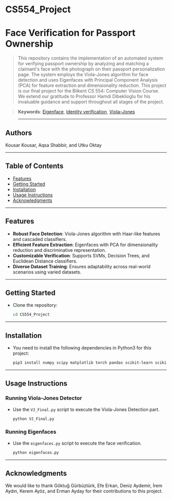 # CS554_Project
# Face Verification for Passport Ownership
>This repository contains the implementation of an automated system for verifying passport ownership by analyzing and matching a claimant's face with the photograph on their passport personalization page. The system employs the Viola-Jones algorithm for face detection and uses Eigenfaces with Principal Component Analysis (PCA) for feature extraction and dimensionality reduction.
>This project is our final project for the Bilkent CS 554: Computer Vision Course. We extend our gratitude to Professor Hamdi Dibeklioglu for his invaluable guidance and support throughout all stages of the project.

> **Keywords**: [Eigenface](https://en.wikipedia.org/wiki/Eigenface), [Identity verification](https://en.wikipedia.org/wiki/Identity_verification_service), [Viola–Jones](https://en.wikipedia.org/wiki/Viola%E2%80%93Jones_object_detection_framework)

> ---

## Authors

Kousar Kousar, Aqsa Shabbir, and Utku Oktay  

---

## Table of Contents
- [Features](#features)
- [Getting Started](#getting-started)
- [Installation](#installation)
- [Usage Instructions](#usage-instructions)
- [Acknowledgments](#acknowledgments)

---

## Features

- **Robust Face Detection**: Viola-Jones algorithm with Haar-like features and cascaded classifiers.
- **Efficient Feature Extraction**: Eigenfaces with PCA for dimensionality reduction and discriminative representation.
- **Customizable Verification**: Supports SVMs, Decision Trees, and Euclidean Distance classifiers.
- **Diverse Dataset Training**: Ensures adaptability across real-world scenarios using varied datasets.
---
## Getting Started

- Clone the repository:
   ```bash
   cd CS554_Project
---

## Installation

- You need to install the following dependencies in Python3 for this project:
   ```bash
   pip3 install numpy scipy matplotlib torch pandas scikit-learn scikit-image tqdm morphops

---

## Usage Instructions
### Running Viola-Jones Detector
- Use the `VJ_Final.py` script to execute the Viola-Jones Detection part. 
   ```bash
   python VJ_Final.py

 
### Running Eigenfaces
- Use the `eigenfaces.py` script to execute the face verification. 
   ```bash
   python eigenfaces.py 


---

## Acknowledgments

We would like to thank Göktuğ Gürbüztürk, Efe Erkan, Deniz Aydemir, İrem Aydın, Kerem Ayöz, and Erman Ayday for their contributions to this project.
